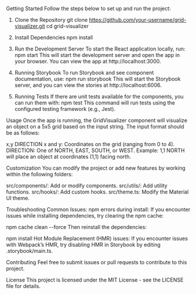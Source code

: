 Getting Started
Follow the steps below to set up and run the project:

1. Clone the Repository
git clone https://github.com/your-username/grid-visualizer.git
cd grid-visualizer

2. Install Dependencies
npm install

3. Run the Development Server
To start the React application locally, run:
npm start
This will start the development server and open the app in your browser. You can view the app at http://localhost:3000.

4. Running Storybook
To run Storybook and see component documentation, use:
npm run storybook
This will start the Storybook server, and you can view the stories at http://localhost:6006.

5. Running Tests
If there are unit tests available for the components, you can run them with:
npm test
This command will run tests using the configured testing framework (e.g., Jest).

Usage
Once the app is running, the GridVisualizer component will visualize an object on a 5x5 grid based on the input string. The input format should be as follows:

x,y DIRECTION
x and y: Coordinates on the grid (ranging from 0 to 4).
DIRECTION: One of NORTH, EAST, SOUTH, or WEST.
Example: 1,1 NORTH will place an object at coordinates (1,1) facing north.

Customization
You can modify the project or add new features by working within the following folders:

src/components/: Add or modify components.
src/utils/: Add utility functions.
src/hooks/: Add custom hooks.
src/theme.ts: Modify the Material UI theme.

Troubleshooting
Common Issues:
npm errors during install: If you encounter issues while installing dependencies, try clearing the npm cache:

npm cache clean --force
Then reinstall the dependencies:

npm install
Hot Module Replacement (HMR) issues: If you encounter issues with Webpack’s HMR, try disabling HMR in Storybook by editing .storybook/main.ts.

Contributing
Feel free to submit issues or pull requests to contribute to this project.

License
This project is licensed under the MIT License - see the LICENSE file for details.